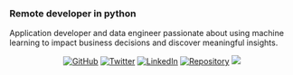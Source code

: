 ### Remote developer in python

Application developer and data engineer passionate about using machine learning to impact business decisions and discover meaningful insights. 

<p align="center">
  <a href="https://github.com/andresvanegas19"><img src="https://img.shields.io/github/followers/andresvanegas19?label=Github&style=social" alt="GitHub"></a>
  <a href="https://twitter.com/And_Reyw"><img src="https://img.shields.io/twitter/follow/And_Reyw?style=social" alt="Twitter"></a>
  <a href="https://www.linkedin.com/in/andres-reyes3/"><img src="https://img.shields.io/badge/LinkedIn--blueviolet.svg?style=social&logo=linkedin" alt="LinkedIn"></a>
  <a href="http://andresredev.co/"><img src="https://img.shields.io/github/languages/top/andresvanegas19/holberton-system_engineering-devops" alt="Repository"></a>
  <a href="https://medium.com/@andresreyesv" style="width: 10px;"><img src="https://img.shields.io/badge/Medium-Follow-lightgrey"></a>
</p>

